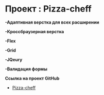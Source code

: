 # Проект : Pizza-cheff

**-Адаптивная верстка для всех расширении**

**-Кроссбраузерная верстка**

**-Flex**

**-Grid**

**-JQeury**

**-Валидация формы**

**Ссылка на проект GitHub**

* [Pizza-cheff]( https://derezaivan.github.io/pizza-cheff/)
